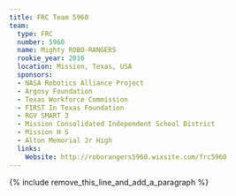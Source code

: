 ```yaml
---
title: FRC Team 5960
team:
  type: FRC
  number: 5960
  name: Mighty ROBO-RANGERS
  rookie_year: 2016
  location: Mission, Texas, USA
  sponsors:
  - NASA Robotics Alliance Project
  - Argosy Foundation
  - Texas Workforce Commission
  - FIRST In Texas Foundation
  - RGV SMART 3
  - Mission Consolidated Independent School District
  - Mission H S
  - Alton Memorial Jr High
  links:
    Website: http://roborangers5960.wixsite.com/frc5960
---
```


{% include remove_this_line_and_add_a_paragraph %}